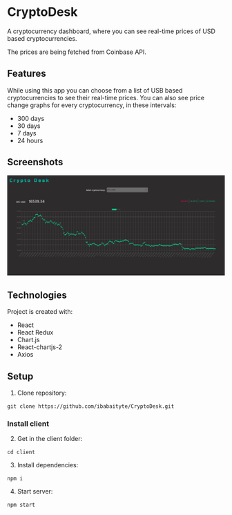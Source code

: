 # CryptoDesk
A cryptocurrency dashboard, where you can see real-time prices of USD based cryptocurrencies.

The prices are being fetched from Coinbase API.

## Features
While using this app you can choose from a list of USB based cryptocurrencies to see their real-time prices. 
You can also see price change graphs for every cryptocurrency, in these intervals: 
* 300 days
* 30 days
* 7 days
* 24 hours

## Screenshots
![img.png](public/pictures/img.png)

## Technologies
Project is created with:
* React
* React Redux
* Chart.js
* React-chartjs-2
* Axios

## Setup
1. Clone repository:
```
git clone https://github.com/ibabaityte/CryptoDesk.git
```
### Install client
2. Get in the client folder:
```
cd client
```
3. Install dependencies:
```
npm i
```
4. Start server:
```
npm start
```
